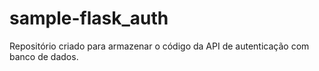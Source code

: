 # sample-flask_auth

Repositório criado para armazenar o código da API de autenticação com banco de dados.